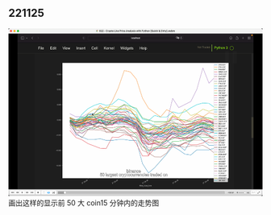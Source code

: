 ## 221125

<img src='./img/2022-11-25-14-18-53.png' height=333px></img>  
画出这样的显示前 50 大 coin15 分钟内的走势图
